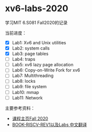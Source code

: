 # xv6-labs-2020

学习MIT 6.S081 Fall2020的记录

当前进度：

* [X] Lab1: Xv6 and Unix utilities
* [X] Lab2: system calls
* [X] Lab3: page tables
* [ ] Lab4: traps
* [ ] Lab5: xv6 lazy page allocation
* [ ] Lab6: Copy-on-Write Fork for xv6
* [ ] Lab7: Multithreading
* [ ] Lab8: locks
* [ ] Lab9: file system
* [ ] Lab10: mmap
* [ ] Lab11: Network

主要参考资料：

- [课程主页Fall 2020](https://pdos.csail.mit.edu/6.S081/2020/schedule.html)
- [BOOK-RISCV-REV1以及Labs 中文翻译](http://xv6.dgs.zone/ss)

